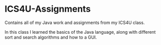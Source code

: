# ICS4U-Assignments
Contains all of my Java work and assignments from my ICS4U class.

In this class I learned the basics of the Java language, along with different sort and search algorithms and how to a GUI.


